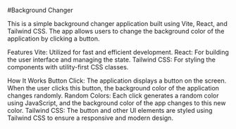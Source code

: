 #Background Changer

This is a simple background changer application built using Vite, React, and Tailwind CSS. The app allows users to change the background color of the application by clicking a button.

Features
Vite: Utilized for fast and efficient development.
React: For building the user interface and managing the state.
Tailwind CSS: For styling the components with utility-first CSS classes.

How It Works
Button Click: The application displays a button on the screen. When the user clicks this button, the background color of the application changes randomly.
Random Colors: Each click generates a random color using JavaScript, and the background color of the app changes to this new color.
Tailwind CSS: The button and other UI elements are styled using Tailwind CSS to ensure a responsive and modern design.